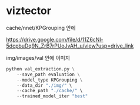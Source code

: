 # viztector


cache/nnet/KPGrouping 안에

https://drive.google.com/file/d/11Z6cNl-5dcpbuDq9N_ZrB7rPUoJvAH_u/view?usp=drive_link

img/images/val 안에 이미지

~~~python
python val_extraction.py \
    --save_path evaluation \
    --model_type KPGrouping \
    --data_dir "./img/" \
    --cache_path "./cache/" \
    --trained_model_iter "best"
~~~
